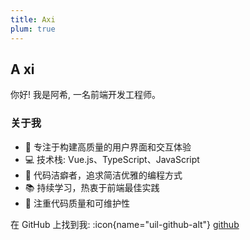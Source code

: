 ```yaml
---
title: Axi
plum: true
---
```


## A xi

你好! 我是阿希, 一名前端开发工程师。

### 关于我
- 🚀 专注于构建高质量的用户界面和交互体验
- 💻 技术栈: Vue.js、TypeScript、JavaScript
- 🌟 代码洁癖者，追求简洁优雅的编程方式
- 📚 持续学习，热衷于前端最佳实践
- 🔨 注重代码质量和可维护性


在 GitHub 上找到我:
:icon{name="uil-github-alt"} [github](https://github.com/zhou-zzz)
